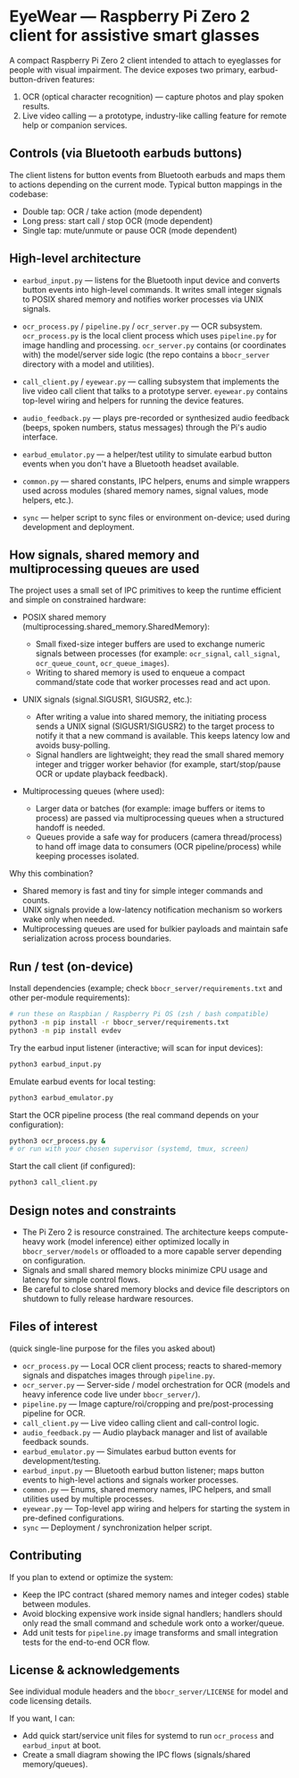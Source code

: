 # EyeWear — Raspberry Pi Zero 2 client for assistive smart glasses

A compact Raspberry Pi Zero 2 client intended to attach to eyeglasses for people with visual impairment. The device exposes two primary, earbud-button-driven features:

1. OCR (optical character recognition) — capture photos and play spoken results.
2. Live video calling — a prototype, industry-like calling feature for remote help or companion services.

## Controls (via Bluetooth earbuds buttons)

The client listens for button events from Bluetooth earbuds and maps them to actions depending on the current mode. Typical button mappings in the codebase:

- Double tap: OCR / take action (mode dependent)
- Long press: start call / stop OCR (mode dependent)
- Single tap: mute/unmute or pause OCR (mode dependent)

## High-level architecture

- `earbud_input.py` — listens for the Bluetooth input device and converts button events into high-level commands. It writes small integer signals to POSIX shared memory and notifies worker processes via UNIX signals.

- `ocr_process.py` / `pipeline.py` / `ocr_server.py` — OCR subsystem. `ocr_process.py` is the local client process which uses `pipeline.py` for image handling and processing. `ocr_server.py` contains (or coordinates with) the model/server side logic (the repo contains a `bbocr_server` directory with a model and utilities).

- `call_client.py` / `eyewear.py` — calling subsystem that implements the live video call client that talks to a prototype server. `eyewear.py` contains top-level wiring and helpers for running the device features.

- `audio_feedback.py` — plays pre-recorded or synthesized audio feedback (beeps, spoken numbers, status messages) through the Pi's audio interface.

- `earbud_emulator.py` — a helper/test utility to simulate earbud button events when you don't have a Bluetooth headset available.

- `common.py` — shared constants, IPC helpers, enums and simple wrappers used across modules (shared memory names, signal values, mode helpers, etc.).

- `sync` — helper script to sync files or environment on-device; used during development and deployment.

## How signals, shared memory and multiprocessing queues are used

The project uses a small set of IPC primitives to keep the runtime efficient and simple on constrained hardware:

- POSIX shared memory (multiprocessing.shared_memory.SharedMemory):

  - Small fixed-size integer buffers are used to exchange numeric signals between processes (for example: `ocr_signal`, `call_signal`, `ocr_queue_count`, `ocr_queue_images`).
  - Writing to shared memory is used to enqueue a compact command/state code that worker processes read and act upon.

- UNIX signals (signal.SIGUSR1, SIGUSR2, etc.):

  - After writing a value into shared memory, the initiating process sends a UNIX signal (SIGUSR1/SIGUSR2) to the target process to notify it that a new command is available. This keeps latency low and avoids busy-polling.
  - Signal handlers are lightweight; they read the small shared memory integer and trigger worker behavior (for example, start/stop/pause OCR or update playback feedback).

- Multiprocessing queues (where used):
  - Larger data or batches (for example: image buffers or items to process) are passed via multiprocessing queues when a structured handoff is needed.
  - Queues provide a safe way for producers (camera thread/process) to hand off image data to consumers (OCR pipeline/process) while keeping processes isolated.

Why this combination?

- Shared memory is fast and tiny for simple integer commands and counts.
- UNIX signals provide a low-latency notification mechanism so workers wake only when needed.
- Multiprocessing queues are used for bulkier payloads and maintain safe serialization across process boundaries.

## Run / test (on-device)

Install dependencies (example; check `bbocr_server/requirements.txt` and other per-module requirements):

```bash
# run these on Raspbian / Raspberry Pi OS (zsh / bash compatible)
python3 -m pip install -r bbocr_server/requirements.txt
python3 -m pip install evdev
```

Try the earbud input listener (interactive; will scan for input devices):

```bash
python3 earbud_input.py
```

Emulate earbud events for local testing:

```bash
python3 earbud_emulator.py
```

Start the OCR pipeline process (the real command depends on your configuration):

```bash
python3 ocr_process.py &
# or run with your chosen supervisor (systemd, tmux, screen)
```

Start the call client (if configured):

```bash
python3 call_client.py
```

## Design notes and constraints

- The Pi Zero 2 is resource constrained. The architecture keeps compute-heavy work (model inference) either optimized locally in `bbocr_server/models` or offloaded to a more capable server depending on configuration.
- Signals and small shared memory blocks minimize CPU usage and latency for simple control flows.
- Be careful to close shared memory blocks and device file descriptors on shutdown to fully release hardware resources.

## Files of interest

(quick single-line purpose for the files you asked about)

- `ocr_process.py` — Local OCR client process; reacts to shared-memory signals and dispatches images through `pipeline.py`.
- `ocr_server.py` — Server-side / model orchestration for OCR (models and heavy inference code live under `bbocr_server/`).
- `pipeline.py` — Image capture/roi/cropping and pre/post-processing pipeline for OCR.
- `call_client.py` — Live video calling client and call-control logic.
- `audio_feedback.py` — Audio playback manager and list of available feedback sounds.
- `earbud_emulator.py` — Simulates earbud button events for development/testing.
- `earbud_input.py` — Bluetooth earbud button listener; maps button events to high-level actions and signals worker processes.
- `common.py` — Enums, shared memory names, IPC helpers, and small utilities used by multiple processes.
- `eyewear.py` — Top-level app wiring and helpers for starting the system in pre-defined configurations.
- `sync` — Deployment / synchronization helper script.

## Contributing

If you plan to extend or optimize the system:

- Keep the IPC contract (shared memory names and integer codes) stable between modules.
- Avoid blocking expensive work inside signal handlers; handlers should only read the small command and schedule work onto a worker/queue.
- Add unit tests for `pipeline.py` image transforms and small integration tests for the end-to-end OCR flow.

## License & acknowledgements

See individual module headers and the `bbocr_server/LICENSE` for model and code licensing details.

If you want, I can:

- Add quick start/service unit files for systemd to run `ocr_process` and `earbud_input` at boot.
- Create a small diagram showing the IPC flows (signals/shared memory/queues).

